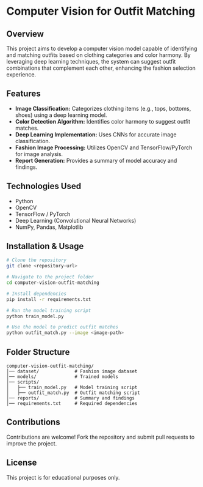 # Computer Vision for Outfit Matching

## Overview

This project aims to develop a computer vision model capable of identifying and matching outfits based on clothing categories and color harmony. By leveraging deep learning techniques, the system can suggest outfit combinations that complement each other, enhancing the fashion selection experience.

## Features

- **Image Classification:** Categorizes clothing items (e.g., tops, bottoms, shoes) using a deep learning model.
- **Color Detection Algorithm:** Identifies color harmony to suggest outfit matches.
- **Deep Learning Implementation:** Uses CNNs for accurate image classification.
- **Fashion Image Processing:** Utilizes OpenCV and TensorFlow/PyTorch for image analysis.
- **Report Generation:** Provides a summary of model accuracy and findings.

## Technologies Used

- Python
- OpenCV
- TensorFlow / PyTorch
- Deep Learning (Convolutional Neural Networks)
- NumPy, Pandas, Matplotlib

## Installation & Usage

```sh
# Clone the repository
git clone <repository-url>

# Navigate to the project folder
cd computer-vision-outfit-matching

# Install dependencies
pip install -r requirements.txt

# Run the model training script
python train_model.py

# Use the model to predict outfit matches
python outfit_match.py --image <image-path>
```

## Folder Structure

```
computer-vision-outfit-matching/
│── dataset/             # Fashion image dataset
│── models/              # Trained models
│── scripts/
│   ├── train_model.py   # Model training script
│   ├── outfit_match.py  # Outfit matching script
│── reports/             # Summary and findings
│── requirements.txt     # Required dependencies
```

## Contributions

Contributions are welcome! Fork the repository and submit pull requests to improve the project.

## License

This project is for educational purposes only.

